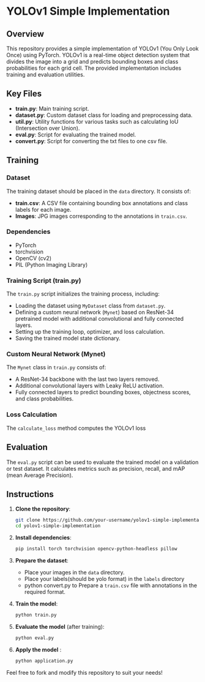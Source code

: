 # YOLOv1 Simple Implementation

## Overview
This repository provides a simple implementation of YOLOv1 (You Only Look Once) using PyTorch. YOLOv1 is a real-time object detection system that divides the image into a grid and predicts bounding boxes and class probabilities for each grid cell. The provided implementation includes training and evaluation utilities.

## Key Files

- **train.py**: Main training script.
- **dataset.py**: Custom dataset class for loading and preprocessing data.
- **util.py**: Utility functions for various tasks such as calculating IoU (Intersection over Union).
- **eval.py**: Script for evaluating the trained model.
- **convert.py**: Script for converting the txt files to one csv file.

## Training

### Dataset
The training dataset should be placed in the `data` directory. It consists of:
- **train.csv**: A CSV file containing bounding box annotations and class labels for each image.
- **Images**: JPG images corresponding to the annotations in `train.csv`.

### Dependencies
- PyTorch
- torchvision
- OpenCV (cv2)
- PIL (Python Imaging Library)

### Training Script (train.py)
The `train.py` script initializes the training process, including:
- Loading the dataset using `MyDataset` class from `dataset.py`.
- Defining a custom neural network (`Mynet`) based on ResNet-34 pretrained model with additional convolutional and fully connected layers.
- Setting up the training loop, optimizer, and loss calculation.
- Saving the trained model state dictionary.

### Custom Neural Network (Mynet)
The `Mynet` class in `train.py` consists of:
- A ResNet-34 backbone with the last two layers removed.
- Additional convolutional layers with Leaky ReLU activation.
- Fully connected layers to predict bounding boxes, objectness scores, and class probabilities.

### Loss Calculation
The `calculate_loss` method computes the YOLOv1 loss

## Evaluation
The `eval.py` script can be used to evaluate the trained model on a validation or test dataset. It calculates metrics such as precision, recall, and mAP (mean Average Precision).

## Instructions

1. **Clone the repository**:
   ```bash
   git clone https://github.com/your-username/yolov1-simple-implementation.git
   cd yolov1-simple-implementation
   ```

2. **Install dependencies**:
   ```bash
   pip install torch torchvision opencv-python-headless pillow
   ```

3. **Prepare the dataset**:
   - Place your images in the `data` directory.
   - Place your labels(should be yolo format) in the `labels` directory
   - python convert.py to Prepare a `train.csv` file with annotations in the required format.

4. **Train the model**:
   ```bash
   python train.py
   ```

5. **Evaluate the model** (after training):
   ```bash
   python eval.py
   ```

6. **Apply the model** :
   ```bash
   python application.py
   ```

Feel free to fork and modify this repository to suit your needs!
